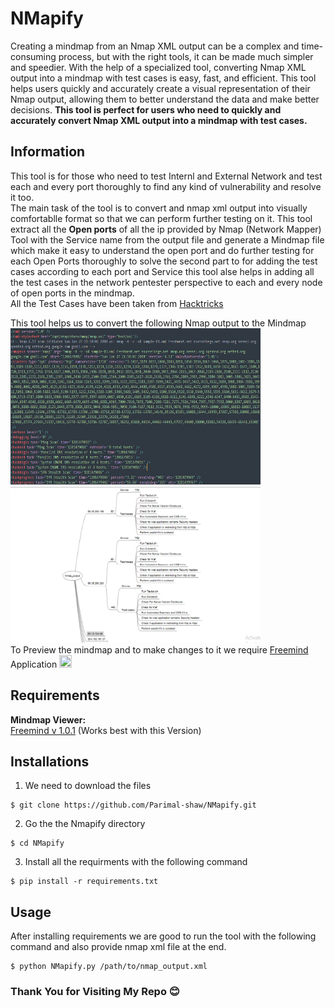 # NMapify <br />
Creating a mindmap from an Nmap XML output can be a complex and time-consuming process, but with the right tools, it can be made much simpler and speedier. 
With the help of a specialized tool, converting Nmap XML output into a mindmap with test cases is easy, fast, and efficient. 
This tool helps users quickly and accurately create a visual representation of their Nmap output, allowing them to better understand the data and make better decisions. 
__This tool is perfect for users who need to quickly and accurately convert Nmap XML output into a mindmap with test cases.__<br />

## Information <br />
This tool is for those who need to test Internl and External Network and test each and every port thoroughly to find any kind of vulnerability and resolve it too.<br />
The main task of the tool is to convert and nmap xml output into visually comfortablle format so that we can perform further testing on it.
This tool extract all the __Open ports__ of all the ip provided by Nmap (Network Mapper) Tool with the Service name from the output file and generate a Mindmap file which make it easy to understand the open port and do further testing for each Open Ports thoroughly to solve the second part to for adding the test cases according to each port and Service this tool alse helps in adding all the test cases in the network pentester perspective to each and every node of open ports in the mindmap.<br />
All the Test Cases have been taken from [Hacktricks](https://book.hacktricks.xyz/network-services-pentesting/)<br />

This tool helps us to convert the following Nmap output to the Mindmap <br />
<img src="/images/Nmap_output.png" width="400" height="250">    <img src="/images/mindmap.png" width="400" height="250"><br />
To Preview the mindmap and to make changes to it we require [Freemind](https://en.softonic.com/download/freemind/windows/post-download/v/1.0.1) Application <img src="https://upload.wikimedia.org/wikipedia/commons/d/d9/Free_Mind.png"  width="20" height="20"> <br />

## Requirements
__Mindmap Viewer:__<br />
[Freemind v 1.0.1](https://en.softonic.com/download/freemind/windows/post-download/v/1.0.1) (Works best with this Version)

## Installations
1. We need to download the files <br />
```
$ git clone https://github.com/Parimal-shaw/NMapify.git
```

2. Go the the Nmapify directory
```
$ cd NMapify
```

3. Install all the requirments with the following command
```
$ pip install -r requirements.txt
```

## Usage
After installing requirements we are good to run the tool with the following command and also provide nmap xml file at the end.
```
$ python NMapify.py /path/to/nmap_output.xml
```

### Thank You for Visiting My Repo :blush:
